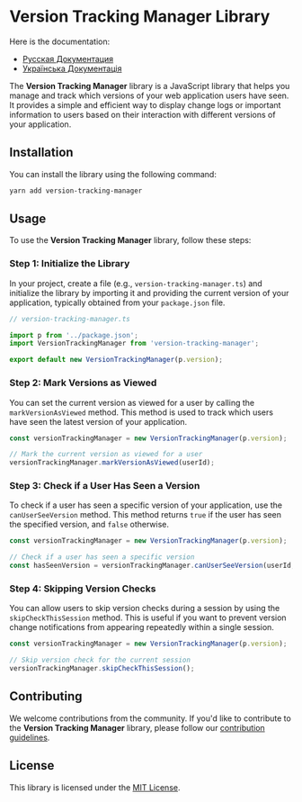 # Version Tracking Manager Library

Here is the documentation:

- [Русская Документация](https://github.com/westprophet/version-tracking-manager/blob/main/docs/README.ru.md)
- [Українська Документація](https://github.com/westprophet/version-tracking-manager/blob/main/docs/README.ua.md)

The **Version Tracking Manager** library is a JavaScript library that helps you manage and track which versions of your web application users have seen. It provides a simple and efficient way to display change logs or important information to users based on their interaction with different versions of your application.

## Installation

You can install the library using the following command:

```bash
yarn add version-tracking-manager
```

## Usage

To use the **Version Tracking Manager** library, follow these steps:

### Step 1: Initialize the Library

In your project, create a file (e.g., `version-tracking-manager.ts`) and initialize the library by importing it and providing the current version of your application, typically obtained from your `package.json` file.

```javascript
// version-tracking-manager.ts

import p from '../package.json';
import VersionTrackingManager from 'version-tracking-manager';

export default new VersionTrackingManager(p.version);
```

### Step 2: Mark Versions as Viewed

You can set the current version as viewed for a user by calling the `markVersionAsViewed` method. This method is used to track which users have seen the latest version of your application.

```javascript
const versionTrackingManager = new VersionTrackingManager(p.version);

// Mark the current version as viewed for a user
versionTrackingManager.markVersionAsViewed(userId);
```

### Step 3: Check if a User Has Seen a Version

To check if a user has seen a specific version of your application, use the `canUserSeeVersion` method. This method returns `true` if the user has seen the specified version, and `false` otherwise.

```javascript
const versionTrackingManager = new VersionTrackingManager(p.version);

// Check if a user has seen a specific version
const hasSeenVersion = versionTrackingManager.canUserSeeVersion(userId, version);
```

### Step 4: Skipping Version Checks

You can allow users to skip version checks during a session by using the `skipCheckThisSession` method. This is useful if you want to prevent version change notifications from appearing repeatedly within a single session.

```javascript
const versionTrackingManager = new VersionTrackingManager(p.version);

// Skip version check for the current session
versionTrackingManager.skipCheckThisSession();
```

## Contributing

We welcome contributions from the community. If you'd like to contribute to the **Version Tracking Manager** library, please follow our [contribution guidelines](link-to-contributions).

## License

This library is licensed under the [MIT License](link-to-license).
